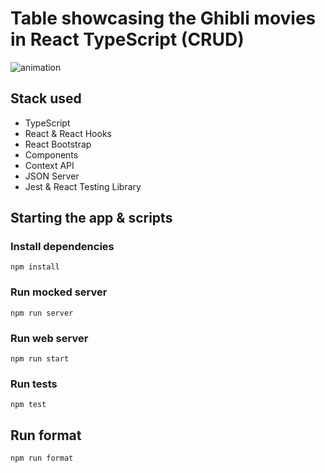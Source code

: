 # Table showcasing the Ghibli movies in React TypeScript (CRUD)

![animation](https://user-images.githubusercontent.com/70658678/168488143-6f503be2-7c6e-4312-88a4-7650838ba644.gif)

## Stack used

- TypeScript
- React & React Hooks
- React Bootstrap
- Components
- Context API
- JSON Server
- Jest & React Testing Library

## Starting the app & scripts

### Install dependencies

`npm install`

### Run mocked server

`npm run server`

### Run web server

`npm run start`

### Run tests

`npm test`

## Run format

`npm run format`
